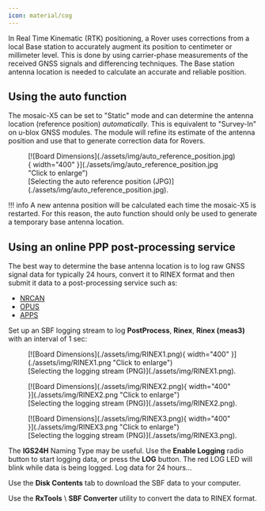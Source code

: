 ```yaml
---
icon: material/cog
---
```


In Real Time Kinematic (RTK) positioning, a Rover uses corrections from a local Base station to accurately augment its position to centimeter or millimeter level. This is done by using carrier-phase measurements of the received GNSS signals and differencing techniques. The Base station antenna location is needed to calculate an accurate and reliable position.

## Using the auto function

The mosaic-X5 can be set to "Static" mode and can determine the antenna location (reference position) *automatically*. This is equivalent to "Survey-In" on u-blox GNSS modules. The module will refine its estimate of the antenna position and use that to generate correction data for Rovers.

<figure markdown>
[![Board Dimensions](./assets/img/auto_reference_position.jpg){ width="400" }](./assets/img/auto_reference_position.jpg "Click to enlarge")
<figcaption markdown>
[Selecting the auto reference position (JPG)](./assets/img/auto_reference_position.jpg).
</figcaption>
</figure>

!!! info
    A new antenna position will be calculated each time the mosaic-X5 is restarted. For this reason, the auto function should only be used to generate a temporary base antenna location.

## Using an online PPP post-processing service

The best way to determine the base antenna location is to log raw GNSS signal data for typically 24 hours, convert it to RINEX format and then submit it data to a post-processing service such as:
* [NRCAN](https://webapp.csrs-scrs.nrcan-rncan.gc.ca/geod/tools-outils/ppp.php)
* [OPUS](https://www.ngs.noaa.gov/OPUS/)
* [APPS](https://pppx.gdgps.net/)

Set up an SBF logging stream to log **PostProcess**, **Rinex**, **Rinex (meas3)** with an interval of 1 sec:

<figure markdown>
[![Board Dimensions](./assets/img/RINEX1.png){ width="400" }](./assets/img/RINEX1.png "Click to enlarge")
<figcaption markdown>
[Selecting the logging stream (PNG)](./assets/img/RINEX1.png).
</figcaption>
</figure>

<figure markdown>
[![Board Dimensions](./assets/img/RINEX2.png){ width="400" }](./assets/img/RINEX2.png "Click to enlarge")
<figcaption markdown>
[Selecting the logging stream (PNG)](./assets/img/RINEX2.png).
</figcaption>
</figure>

<figure markdown>
[![Board Dimensions](./assets/img/RINEX3.png){ width="400" }](./assets/img/RINEX3.png "Click to enlarge")
<figcaption markdown>
[Selecting the logging stream (PNG)](./assets/img/RINEX3.png).
</figcaption>
</figure>

The **IGS24H** Naming Type may be useful. Use the **Enable Logging** radio button to start logging data, or press the **LOG** button. The red LOG LED will blink while data is being logged. Log data for 24 hours...

Use the **Disk Contents** tab to download the SBF data to your computer.

Use the **RxTools** \ **SBF Converter** utility to convert the data to RINEX format.
